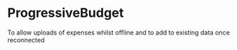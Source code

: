 # ProgressiveBudget
To allow uploads of expenses whilst offline and to add to existing data once reconnected
